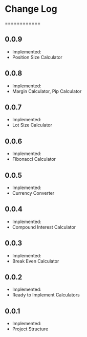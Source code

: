# Change Log

============

## 0.0.9

- Implemented:
- Position Size Calculator

## 0.0.8

- Implemented:
- Margin Calculator, Pip Calculator

## 0.0.7

- Implemented:
- Lot Size Calculator

## 0.0.6

- Implemented:
- Fibonacci Calculator

## 0.0.5

- Implemented:
- Currency Converter

## 0.0.4

- Implemented:
- Compound Interest Calculator

## 0.0.3

- Implemented:
- Break Even Calculator

## 0.0.2

- Implemented:
- Ready to Implement Calculators

## 0.0.1

- Implemented:
- Project Structure

